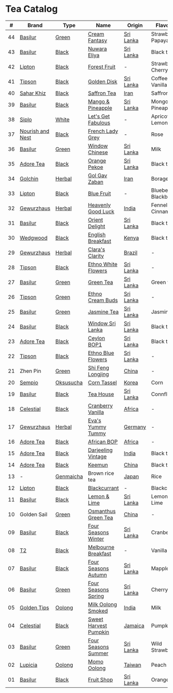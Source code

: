 # Tea Catalog

| #  | Brand              | Type        | Name                        | Origin      | Flavours              |
|----|--------------------|-------------|-----------------------------|-------------|-----------------------|
| 44 | [Basilur]          | [Green]     | [Cream Fantasy]             | [Sri Lanka] | Strawberry, Papaya    |
| 43 | [Basilur]          | [Black]     | [Nuwara Eliya]              | [Sri Lanka] | Black tea             |
| 42 | [Lipton]           | [Black]     | [Forest Fruit]              | -           | Strawberry, Cherry    |
| 41 | [Tipson]           | [Black]     | [Golden Disk]               | [Sri Lanka] | Coffee, Vanilla       |
| 40 | [Sahar Khiz]       | [Black]     | [Saffron Tea]               | [Iran]      | Saffron               |
| 39 | [Basilur]          | [Black]     | [Mango & Pineapple]         | [Sri Lanka] | Mongo, Pineapple      |
| 38 | [Siplo]            | [White]     | [Let's Get Fabulous]        | -           | Apricot, Lemongrass   |
| 37 | [Nourish and Nest] | [Black]     | [French Lady Grey]          | -           | Rose                  |
| 36 | [Basilur]          | [Green]     | [Window Chinese]            | [Sri Lanka] | Milk                  |
| 35 | [Adore Tea]        | [Black]     | [Orange Pekoe]              | [Sri Lanka] | Black tea             |
| 34 | [Golchin]          | [Herbal]    | [Gol Gav Zaban]             | [Iran]      | Borage                |
| 33 | [Lipton]           | [Black]     | [Blue Fruit]                | -           | Blueberry, Blackberry |
| 32 | [Gewurzhaus]       | [Herbal]    | [Heavenly Good Luck]        | [India]     | Fennel, Cinnamon      |
| 31 | [Basilur]          | [Black]     | [Orient Delight]            | [Sri Lanka] | Black tea             |
| 30 | [Wedgwood]         | [Black]     | [English Breakfast]         | [Kenya]     | Black tea             |
| 29 | [Gewurzhaus]       | [Herbal]    | [Clara's Clarity]           | [Brazil]    | -                     |
| 28 | [Tipson]           | [Black]     | [Ethno White Flowers]       | [Sri Lanka] | -                     |
| 27 | [Basilur]          | [Green]     | [Green Tea]                 | [Sri Lanka] | Green tea             |
| 26 | [Tipson]           | [Green]     | [Ethno Cream Buds]          | [Sri Lanka] | -                     |
| 25 | [Basilur]          | [Green]     | [Jasmine Tea]               | [Sri Lanka] | Jasmine               |
| 24 | [Basilur]          | [Black]     | [Window Sri Lanka]          | [Sri Lanka] | Black tea             |
| 23 | [Adore Tea]        | [Black]     | [Ceylon BOP1]               | [Sri Lanka] | Black tea             |
| 22 | [Tipson]           | [Black]     | [Ethno Blue Flowers]        | [Sri Lanka] | -                     |
| 21 | Zhen Pin           | [Green]     | [Shi Feng Longjing]         | [China]     | -                     |
| 20 | [Sempio]           | [Oksusucha] | [Corn Tassel]               | [Korea]     | Corn                  |
| 19 | [Basilur]          | [Black]     | [Tea House]                 | [Sri Lanka] | Connflower            |
| 18 | [Celestial]        | [Black]     | [Cranberry Vanilla]         | [Africa]    | -                     |
| 17 | [Gewurzhaus]       | [Herbal]    | [Eva's Yummy Tummy]         | [Germany]   | -                     |
| 16 | [Adore Tea]        | [Black]     | [African BOP]               | [Africa]    | -                     |
| 15 | [Adore Tea]        | [Black]     | [Darjeeling Vintage]        | [India]     | Black tea             |
| 14 | [Adore Tea]        | [Black]     | [Keemun]                    | [China]     | Black tea             |
| 13 | -                  | [Genmaicha] | Brown rice tea              | [Japan]     | Rice                  |
| 12 | [Lipton]           | [Black]     | [Blackcurrant]              | -           | Blackcurrant          |
| 11 | [Basilur]          | [Black]     | [Lemon & Lime]              | [Sri Lanka] | Lemon, Lime           |
| 10 | Golden Sail        | [Green]     | [Osmanthus Green Tea]       | [China]     | -                     |
| 09 | [Basilur]          | [Black]     | [Four Seasons Winter]       | [Sri Lanka] | Cranberry             |
| 08 | [T2]               | [Black]     | [Melbourne Breakfast]       | -           | Vanilla               |
| 07 | [Basilur]          | [Black]     | [Four Seasons Autumn]       | [Sri Lanka] | Mapple leaf           |
| 06 | [Basilur]          | [Green]     | [Four Seasons Spring]       | [Sri Lanka] | Cherry                |
| 05 | [Golden Tips]      | [Oolong]    | [Milk Oolong Smoked]        | [India]     | Milk                  |
| 04 | [Celestial]        | [Black]     | [Sweet Harvest Pumpkin]     | [Jamaica]   | Pumpkin               |
| 03 | [Basilur]          | [Green]     | [Four Seasons Summer]       | [Sri Lanka] | Wild Strawberry       |
| 02 | [Lupicia]          | [Oolong]    | [Momo Oolong]               | [Taiwan]    | Peach                 |
| 01 | [Basilur]          | [Black]     | [Fruit Shop]                | [Sri Lanka] | Orange                |

<!-- Brand -->
[Adore Tea]: http://adoretea.com.au
[Basilur]: http://www.basilurshop.com.au
[Celestial]: http://www.celestialseasonings.com
[Gewurzhaus]: http://www.gewurzhaus.com.au
[Golchin]: http://www.golchin-tea.com
[Golden Tips]: http://www.goldentipstea.com
[Lipton]: http://www.liptontea.com
[Lupicia]: http://www.lupicia.com.au
[Nourish and Nest]: http://nourish-and-nest.myshopify.com
[Sahar Khiz]: http://www.saharkhizsaffron.com
[Sempio]: http://www.sempio.com
[Siplo]: http://www.siplo.com.au
[T2]: http://www.t2tea.com
[Tipson]: http://www.tipsontea.com
[Wedgwood]: http://www.wedgwood.com.au

<!-- Name -->
[Cream Fantasy]: http://www.basilurtea.com.au/tea_collection/bouquet/bouquet-t-caddy-lt-cream-fantasy.html
[Nuwara Eliya]: http://www.basilurtea.com.au/tea_collection/leaf_of_ceylon/leaf-of-ceylon-lt-nuwara-eliya-125g.html
[Forest Fruit]: http://www.made-in-scandinavian.com/store/p1070/Lipton_Forest_Fruit_Tea_20_-Tea_Bags_%2F_Pack_Made_in_Europe.html
[Golden Disk]: http://www.basilurshop.com.au/tipson/ethno-collection-100g-t-caddy-golden-disk
[Saffron Tea]: http://www.saharkhizsaffron.com/saffron_tea.htm
[Mango & Pineapple]: http://www.basilurshop.com.au/basilur/magic-fruits-100g-t-caddy-mango-and-pineapple
[Let's Get Fabulous]: http://www.siplo.com.au/lets-get-fabulous
[French Lady Grey]: http://nourish-and-nest.myshopify.com/products/french-lady-grey-organic-tea
[Window Chinese]: http://www.basilurshop.com.au/basilur/window-collection-t-caddy-lt-chinese
[Orange Pekoe]: http://adoretea.com.au/New-Tea/Organic-Ceylon-Orange-Pekoe.html
[Gol Gav Zaban]: http://turmericsaffron.blogspot.com.au/2010/03/gol-gav-zaban-persian-herbal-flower-tea.html
[Blue Fruit]: http://www.made-in-scandinavian.com/store/p1065/Lipton_Blue_Fruit_20_-Tea_Bags_%2F_Pack_Made_in_Europe.html
[Heavenly Good Luck]: https://gewurzhaus.com.au/product/heavenly-good-luck-tea-90g-l
[Orient Delight]: http://www.basilurtea.com.au/tea_collection/oriental_collection/oriental-collection-lt-oriental-delight-100g.html
[English Breakfast]: https://www.wedgwood.com.au/wedgwood-tea-english-breakfast-140g-caddy.html
[Clara's Clarity]: http://www.gewurzhaus.com.au/professor_claras_clarity_tea
[Ethno White Flowers]: http://www.basilurshop.com.au/tipson/ethno-collection-100g-t-caddy-white-flowers
[Green Tea]: http://www.basilurtea.com.au/tea_collection/fruits_and_flower/two-layer-t-caddy-lt-jasmine-green-tea-125g.html
[Ethno Cream Buds]: http://www.basilurshop.com.au/tipson/ethno-collection-100g-t-caddy-cream-buds
[Jasmine Tea]: http://www.basilurtea.com.au/tea_collection/fruits_and_flower/two-layer-t-caddy-lt-jasmine-green-tea-125g.html
[Window Sri Lanka]: http://www.basilurshop.com.au/basilur/window-collection-t-caddy-lt-sri-lanka
[Ceylon BOP1]: http://adoretea.com.au/Black/Black-Tea/Ceylon-BOP1.html
[Ethno Blue Flowers]: http://www.basilurshop.com.au/tipson/ethno-collection-100g-t-caddy-blue-flowers
[Shi Feng Longjing]: https://en.wikipedia.org/wiki/Longjing_tea
[Corn Tassel]: http://www.sempio.com/eng/products/View.asp?mc=020101&cate1=PDZZ&cate2=PDZZ4
[Tea House]: http://www.basilurshop.com.au/basilur/festive-collection-100g-lt-tea-house
[Cranberry Vanilla]: http://www.celestialseasonings.com/products/herbal/cranberry-vanilla-wonderland
[Eva's Yummy Tummy]: http://www.gewurzhaus.com.au/evas_yummy_tummy_tea
[African BOP]: http://adoretea.com.au/African-BOP-Teza-Estate.html
[Darjeeling Vintage]: http://adoretea.com.au/Black/Black-Tea/Darjeeling-Vintage.html
[Keemun]: http://adoretea.com.au/Black/Black-Tea/Keemun.html
[Blackcurrant]: http://www.made-in-scandinavian.com/store/p1064/Lipton_Blackcurrant_20_-Tea_Bags_%2F_Pack_Made_in_Europe.html
[Lemon & Lime]: http://www.basilurshop.com.au/magic-fruits-packet-lt-lemon-lime-100g
[Osmanthus Green Tea]: http://www.teaspring.com/Osmanthus-Flower.asp
[Four Seasons Winter]: http://www.basilurtea.com.au/tea_collection/four_seasons/four-seasons-t-caddy-lt-winter-tea-125g.html
[Melbourne Breakfast]: http://www.t2tea.com/en/au/tea/melbourne-breakfast-loose-leaf-gift-cube-T125AE023.html
[Four Seasons Autumn]: http://www.basilurtea.com.au/tea_collection/four_seasons/four-seasons-t-caddy-lt-autumn-tea-125g.html
[Four Seasons Spring]: http://www.basilurshop.com.au/four-seasons-t-caddy-lt-spring-tea-125g
[Milk Oolong Smoked]: http://www.eicfinefoods.com/products/milk-oolong-tea-pouch-100g
[Sweet Harvest Pumpkin]: http://www.celestialseasonings.com/products/black/sweet-harvest-pumpkin
[Four Seasons Summer]: http://www.basilurtea.com.au/tea_collection/four_seasons/four-seasons-packet-lt-summer-tea-100g.html
[Momo Oolong]: https://usa.lupicia.com/category/select/cid/308/pid/9383/language/en
[Fruit Shop]: http://www.basilurshop.com.au/basilur/festive-collection-100g-lt-fruit-shop

<!-- Type -->
[Black]: https://en.wikipedia.org/wiki/Black_tea
[Genmaicha]: https://en.wikipedia.org/wiki/Genmaicha
[Green]: https://en.wikipedia.org/wiki/Green_tea
[Herbal]: https://en.wikipedia.org/wiki/Herbal_tea
[Oksusucha]: https://en.wikipedia.org/wiki/Oksusucha
[Oolong]: https://en.wikipedia.org/wiki/Oolong
[White]: https://en.wikipedia.org/wiki/White_tea

<!-- Origin -->
[Africa]: https://en.wikipedia.org/wiki/Africa
[Australia]: https://en.wikipedia.org/wiki/Australia
[Brazil]: https://en.wikipedia.org/wiki/Brazil
[China]: https://en.wikipedia.org/wiki/China
[Germany]: https://en.wikipedia.org/wiki/Germany
[India]: https://en.wikipedia.org/wiki/India
[Iran]: https://en.wikipedia.org/wiki/Iran
[Jamaica]: https://en.wikipedia.org/wiki/Jamaica
[Japan]: https://en.wikipedia.org/wiki/Japan
[Kenya]: https://en.wikipedia.org/wiki/Kenya
[Korea]: https://en.wikipedia.org/wiki/Korea
[Sri Lanka]: https://en.wikipedia.org/wiki/Sri_Lanka
[Taiwan]: https://en.wikipedia.org/wiki/Taiwan
